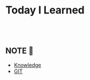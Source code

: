 # Today I Learned  


<br><br>

## NOTE 📝
* [Knowledge](./aboutDeveloper/NOTE/knowledge.md)
* [GIT](./aboutDeveloper/NOTE/git.md)

    
    
